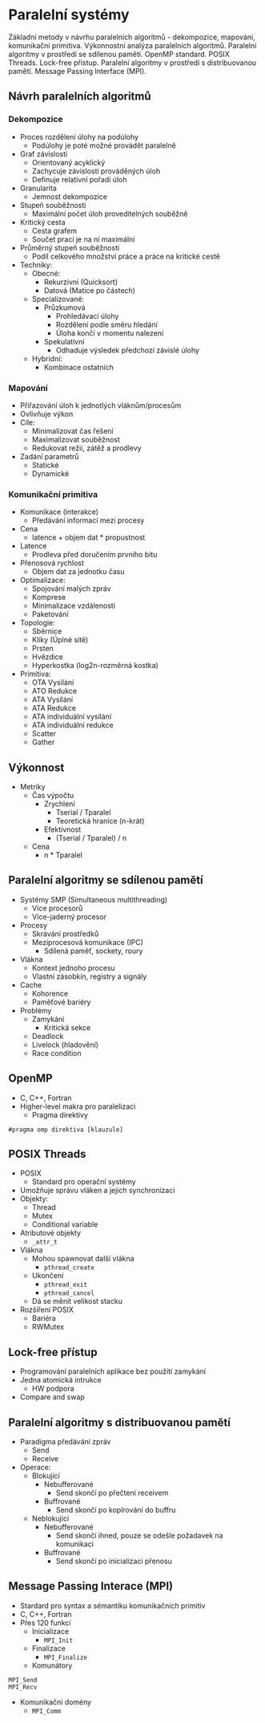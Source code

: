 # Paralelní systémy

Základní metody v návrhu paralelních algoritmů - dekompozice, mapování, komunikační primitiva. Výkonnostní analýza paralelních algoritmů. Paralelní algoritmy v prostředí se sdílenou pamětí. OpenMP standard. POSIX Threads. Lock-free přístup. Paralelní algoritmy v prostředí s distribuovanou pamětí. Message Passing Interface (MPI).

## Návrh paralelních algoritmů

### Dekompozice

- Proces rozdělení úlohy na podúlohy
    - Podúlohy je poté možné provádět paralelně
- Graf závislostí
    - Orientovaný acyklický
    - Zachycuje závislosti prováděných úloh
    - Definuje relativní pořadí úloh
- Granularita
    - Jemnost dekompozice
- Stupeň souběžnosti
    - Maximální počet úloh proveditelných souběžně
- Kritický cesta
    - Cesta grafem
    - Součet prací je na ní maximální
- Průměrný stupeň souběžnosti
    - Podíl celkového množství práce a práce na kritické cestě
- Techniky:
    - Obecné:
        - Rekurzivní (Quicksort)
        - Datová (Matice po částech)
    - Specializované:
        - Průzkumová
            - Prohledávací úlohy
            - Rozdělení podle směru hledání
            - Úloha končí v momentu nalezení
        - Spekulativní
            - Odhaduje výsledek předchozí závislé úlohy
    - Hybridní:
        - Kombinace ostatních

### Mapování

- Přiřazování úloh k jednotlých vláknům/procesům
- Ovlivňuje výkon
- Cíle:
    - Minimalizovat čas řešení
    - Maximalizovat souběžnost
    - Redukovat režii, zátěž a prodlevy
- Zadání parametrů
    - Statické
    - Dynamické

### Komunikační primitiva

- Komunikace (interakce)
    - Předávání informací mezi procesy
- Cena
    - latence + objem dat * propustnost
- Latence
    - Prodleva před doručením prvního bitu
- Přenosová rychlost
    - Objem dat za jednotku času
- Optimalizace:
    - Spojování malých zpráv
    - Komprese
    - Minimalizace vzdálenosti
    - Paketování
- Topologie:
    - Sběrnice
    - Kliky (Úplné sítě)
    - Prsten
    - Hvězdice
    - Hyperkostka (log2n-rozměrná kostka)
- Primitiva:
    - OTA Vysílání
    - ATO Redukce
    - ATA Vysílání
    - ATA Redukce
    - ATA individuální vysílání
    - ATA individuální redukce
    - Scatter
    - Gather

## Výkonnost

- Metriky
    - Čas výpočtu
        - Zrychlení
            - Tserial / Tparalel
            - Teoretická hranice (n-krát)
        - Efektivnost
            - (Tserial / Tparalel) / n
    - Cena
        - n * Tparalel

## Paralelní algoritmy se sdílenou pamětí

- Systémy SMP (Simultaneous multithreading)
    - Více procesorů
    - Více-jaderný procesor
- Procesy
    - Skrávání prostředků
    - Meziprocesová komunikace (IPC)
        - Sdílená paměť, sockety, roury
- Vlákna
    - Kontext jednoho procesu
    - Vlastní zásobkín, registry a signály
- Cache
    - Kohorence
    - Paměťové bariéry
- Problémy
    - Zamykání
        - Kritická sekce
    - Deadlock
    - Livelock (hladovění)
    - Race condition

## OpenMP

- C, C++, Fortran
- Higher-level makra pro paralelizaci
    - Pragma direktivy
```
#pragma omp direktiva [klauzule]
```

## POSIX Threads

- POSIX
    - Standard pro operační systémy
- Umožňuje správu vláken a jejich synchronizaci
- Objekty:
    - Thread
    - Mutex
    - Conditional variable
- Atributové objekty
    - `_attr_t`
- Vlákna
    - Mohou spawnovat další vlákna
        - `pthread_create`
    - Ukončení
        - `pthread_exit`
        - `pthread_cancel`
    - Dá se měnit velikost stacku
- Rozšíření POSIX
    - Bariéra
    - RWMutex

## Lock-free přístup

- Programování paralelních aplikace bez použítí zamykání
- Jedna atomická intrukce
    - HW podpora
- Compare and swap

## Paralelní algoritmy s distribuovanou pamětí

- Paradigma předávání zpráv
    - Send
    - Receive
- Operace:
    - Blokující
        - Nebufferované
            - Send skončí po přečtení receivem
        - Buffrované
            - Send skončí po kopírování do buffru
    - Neblokující
        - Nebufferované
            - Send skončí ihned, pouze se odešle požadavek na komunikaci
        - Buffrované
            - Send skončí po inicializaci přenosu

## Message Passing Interace (MPI)

- Stardard pro syntax a sémantiku komunikačních primitiv
- C, C++, Fortran
- Přes 120 funkcí
    - Inicializace
        - `MPI_Init`
    - Finalizace
        - `MPI_Finalize`
    - Komunátory
```
MPI_Send
MPI_Recv
```
- Komunikační domény
    - `MPI_Comm`
